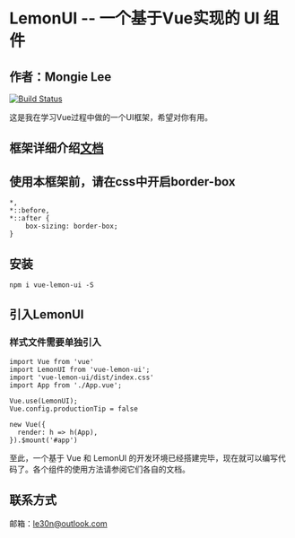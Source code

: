 # LemonUI -- 一个基于Vue实现的 UI 组件

## 作者：Mongie Lee

[![Build Status](https://www.travis-ci.org/MongieLai/zaolunzi.svg?branch=master)](https://www.travis-ci.org/MongieLai/zaolunzi)

这是我在学习Vue过程中做的一个UI框架，希望对你有用。

## 框架详细介绍[文档](https://mongielee.gitee.io/lemon-ui-docs/#/development/recommend)


##
## 使用本框架前，请在css中开启border-box
``` 
*,
*::before,
*::after {
	box-sizing: border-box;
}
```

## 安装
``` 
npm i vue-lemon-ui -S
```

## 引入LemonUI
### 样式文件需要单独引入
``` 
import Vue from 'vue'
import LemonUI from 'vue-lemon-ui';
import 'vue-lemon-ui/dist/index.css'
import App from './App.vue';

Vue.use(LemonUI);
Vue.config.productionTip = false

new Vue({
  render: h => h(App),
}).$mount('#app')
```
至此，一个基于 Vue 和 LemonUI 的开发环境已经搭建完毕，现在就可以编写代码了。各个组件的使用方法请参阅它们各自的文档。

## 联系方式
邮箱：le30n@outlook.com